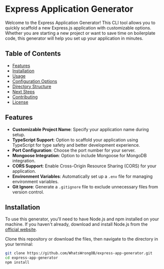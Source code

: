 # Express Application Generator

Welcome to the Express Application Generator! This CLI tool allows you to quickly scaffold a new Express.js application with customizable options. Whether you are starting a new project or want to save time on boilerplate code, this generator will help you set up your application in minutes.

## Table of Contents

- [Features](#features)
- [Installation](#installation)
- [Usage](#usage)
- [Configuration Options](#configuration-options)
- [Directory Structure](#directory-structure)
- [Next Steps](#next-steps)
- [Contributing](#contributing)
- [License](#license)

## Features

- **Customizable Project Name**: Specify your application name during setup.
- **TypeScript Support**: Option to scaffold your application using TypeScript for type safety and better development experience.
- **Port Configuration**: Choose the port number for your server.
- **Mongoose Integration**: Option to include Mongoose for MongoDB integration.
- **CORS Support**: Enable Cross-Origin Resource Sharing (CORS) for your application.
- **Environment Variables**: Automatically set up a `.env` file for managing environment variables.
- **Git Ignore**: Generate a `.gitignore` file to exclude unnecessary files from version control.


## Installation

To use this generator, you'll need to have Node.js and npm installed on your machine. If you haven't already, download and install Node.js from the [official website](https://nodejs.org/).

Clone this repository or download the files, then navigate to the directory in your terminal:

```bash
git clone https://github.com/WhatsWrongOB/express-app-generator.git
cd express-app-generator
npm install
